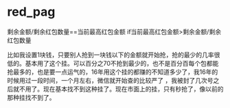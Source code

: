 # red_pag

剩余金额/剩余红包数量==当前最高红包金额
if当前最高红包金额>剩余金额/剩余红包数量

比如我设置1块钱，只要别人抢到一块钱以下的金额就开始抢，抢的最少的几率很低的。基本用了这个挂。可以百分之70不抢到最少的，也不是百分百每个包都能抢最多的，也是要一点运气的，16年用这个挂的都赚的不知道多少了，我16年的时候用过一段时间，一个月左右，微信就开始查的比较严了 ，我被封了几次号之后就不用了。现在基本找不到这种挂了。现在市面上的挂，只有秒抢了，像以前的那种挂找不到了。
